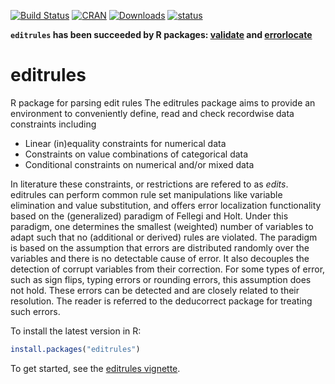 [![Build Status](https://travis-ci.org/data-cleaning/editrules.svg)](https://travis-ci.org/data-cleaning/editrules)
[![CRAN](http://www.r-pkg.org/badges/version/editrules)](http://cran.r-project.org/package=editrules/)
[![Downloads](http://cranlogs.r-pkg.org/badges/editrules)](http://www.r-pkg.org/pkg/editrules) 
[![status](https://tinyverse.netlify.app/badge/editrules)](https://CRAN.R-project.org/package=editrules)

**`editrules` has been succeeded by R packages: [validate](http://cran.r-project.org/package=validate) and [errorlocate](http://cran.r-project.org/package=errorlocate)**

editrules
=========

R package for parsing edit rules
The editrules package aims to provide an environment to conveniently define, read and check recordwise data constraints including
* Linear (in)equality constraints for numerical data
* Constraints on value combinations of categorical data
* Conditional constraints on numerical and/or mixed data

In literature these constraints, or restrictions are refered to as _edits_. 
editrules can perform common rule set manipulations like variable elimination and value substitution, 
and offers error localization functionality based on the (generalized) paradigm of Fellegi and Holt. 
Under this paradigm, one determines the smallest (weighted) number of variables to adapt such that no
(additional or derived) rules are violated. The paradigm is based on the assumption that errors are distributed 
randomly over the variables and there is no detectable cause of error. 
It also decouples the detection of corrupt variables from their correction. 
For some types of error, such as sign flips, typing errors or rounding errors, this assumption does not hold. 
These errors can be detected and are closely related to their resolution. 
The reader is referred to the deducorrect package for treating such errors.

To install the latest version in R:
```R
install.packages("editrules")
```

To get started, see the [editrules vignette](https://cran.r-project.org/web/packages/editrules/vignettes/editrules-vignette.pdf).

